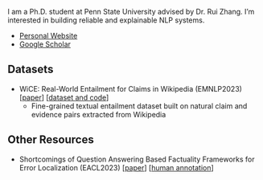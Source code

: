 I am a Ph.D. student at Penn State University advised by Dr. Rui Zhang. I’m interested in building reliable and explainable NLP systems.

* [Personal Website](https://ryokamoi.github.io/)
* [Google Scholar](https://scholar.google.com/citations?user=4OWTLKAAAAAJ)

## Datasets

* WiCE: Real-World Entailment for Claims in Wikipedia (EMNLP2023) [[paper](https://arxiv.org/abs/2303.01432)] [[dataset and code](https://github.com/ryokamoi/wice)]
  * Fine-grained textual entailment dataset built on natural claim and evidence pairs extracted from Wikipedia

## Other Resources

* Shortcomings of Question Answering Based Factuality Frameworks for Error Localization (EACL2023) [[paper](https://aclanthology.org/2023.eacl-main.11/)] [[human annotation](https://github.com/ryokamoi/QA-metrics-human-annotation)]

<!--
**ryokamoi/ryokamoi** is a ✨ _special_ ✨ repository because its `README.md` (this file) appears on your GitHub profile.

Here are some ideas to get you started:

- 🔭 I’m currently working on ...
- 🌱 I’m currently learning ...
- 👯 I’m looking to collaborate on ...
- 🤔 I’m looking for help with ...
- 💬 Ask me about ...
- 📫 How to reach me: ...
- 😄 Pronouns: ...
- ⚡ Fun fact: ...
-->
